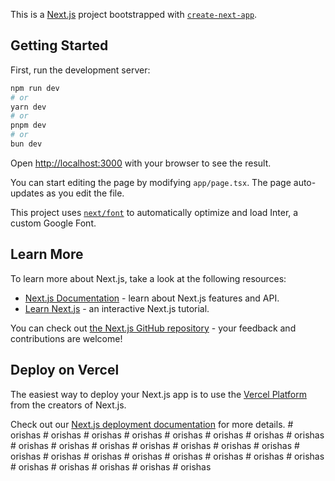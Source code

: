 This is a [Next.js](https://nextjs.org/) project bootstrapped with [`create-next-app`](https://github.com/vercel/next.js/tree/canary/packages/create-next-app).

## Getting Started

First, run the development server:

```bash
npm run dev
# or
yarn dev
# or
pnpm dev
# or
bun dev
```

Open [http://localhost:3000](http://localhost:3000) with your browser to see the result.

You can start editing the page by modifying `app/page.tsx`. The page auto-updates as you edit the file.

This project uses [`next/font`](https://nextjs.org/docs/basic-features/font-optimization) to automatically optimize and load Inter, a custom Google Font.

## Learn More

To learn more about Next.js, take a look at the following resources:

- [Next.js Documentation](https://nextjs.org/docs) - learn about Next.js features and API.
- [Learn Next.js](https://nextjs.org/learn) - an interactive Next.js tutorial.

You can check out [the Next.js GitHub repository](https://github.com/vercel/next.js/) - your feedback and contributions are welcome!

## Deploy on Vercel

The easiest way to deploy your Next.js app is to use the [Vercel Platform](https://vercel.com/new?utm_medium=default-template&filter=next.js&utm_source=create-next-app&utm_campaign=create-next-app-readme) from the creators of Next.js.

Check out our [Next.js deployment documentation](https://nextjs.org/docs/deployment) for more details.
#   o r i s h a s  
 #   o r i s h a s  
 #   o r i s h a s  
 #   o r i s h a s  
 #   o r i s h a s  
 #   o r i s h a s  
 #   o r i s h a s  
 #   o r i s h a s  
 #   o r i s h a s  
 #   o r i s h a s  
 #   o r i s h a s  
 #   o r i s h a s  
 #   o r i s h a s  
 #   o r i s h a s  
 #   o r i s h a s  
 #   o r i s h a s  
 #   o r i s h a s  
 #   o r i s h a s  
 #   o r i s h a s  
 #   o r i s h a s  
 #   o r i s h a s  
 #   o r i s h a s  
 #   o r i s h a s  
 #   o r i s h a s  
 #   o r i s h a s  
 #   o r i s h a s  
 #   o r i s h a s  
 #   o r i s h a s  
 